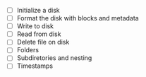 - [ ] Initialize a disk
- [ ] Format the disk with blocks and metadata
- [ ] Write to disk
- [ ] Read from disk
- [ ] Delete file on disk
- [ ] Folders
- [ ] Subdiretories and nesting
- [ ] Timestamps
